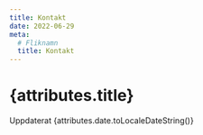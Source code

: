 ```yaml
---
title: Kontakt
date: 2022-06-29
meta:
  # Fliknamn
  title: Kontakt
---
```


# {attributes.title}

Uppdaterat {attributes.date.toLocaleDateString()}
